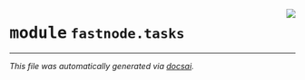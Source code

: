 <!-- markdownlint-disable -->

<a href="https://github.com/khulnasoft/fastnode/blob/main/src/fastnode/tasks/__init__.py"><img align="right" style="float:right;" src="https://img.shields.io/badge/-source-cccccc?style=flat-square"></a>

# <kbd>module</kbd> `fastnode.tasks`








---

_This file was automatically generated via [docsai](https://github.com/khulnasoft/docsai)._
